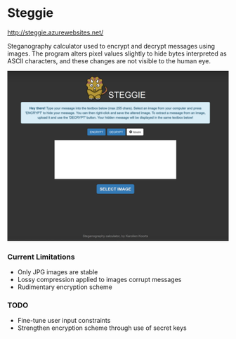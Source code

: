 # Steggie

http://steggie.azurewebsites.net/

Steganography calculator used to encrypt and decrypt messages using images. The program alters pixel values slightly to hide bytes interpreted as ASCII characters, and these changes are not visible to the human eye.

![Steggie screenshot](https://github.com/karolien/steggie/blob/master/screenshot.png)

### Current Limitations 

* Only JPG images are stable
* Lossy compression applied to images corrupt messages
* Rudimentary encryption scheme

### TODO

* Fine-tune user input constraints
* Strengthen encryption scheme through use of secret keys

